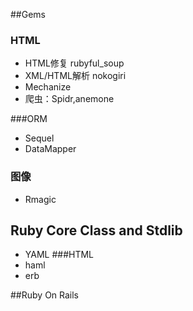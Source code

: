 ##Gems

### HTML
* HTML修复 rubyful_soup
* XML/HTML解析 nokogiri
* Mechanize
* 爬虫：Spidr,anemone

###ORM
* Sequel
* DataMapper
### 图像
* Rmagic
## Ruby Core Class and Stdlib
* YAML
###HTML 
* haml
* erb

##Ruby On Rails
